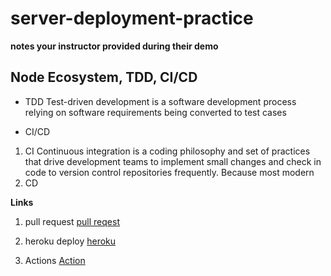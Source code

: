 # server-deployment-practice

**notes your instructor provided during their demo**
## Node Ecosystem, TDD, CI/CD
- TDD
Test-driven development
is a software development process relying on software requirements being converted to test cases

- CI/CD
1. CI
Continuous integration is a coding philosophy and set of practices that drive development teams to implement small changes and check in code to version control repositories frequently. Because most modern
2. CD


**Links**
1. pull request  [pull reqest](https://github.com/wijdankhaled/server-deployment-practice/pull/1)
 
2. heroku deploy [heroku](https://wijdan-server-deploy-prod.herokuapp.com/)

3. Actions 
[Action](https://github.com/wijdankhaled/server-deployment-practice/actions) 

